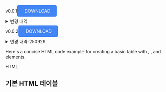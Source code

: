 v0.0.1<a href="https://drive.google.com/file/d/1VZNdCNHOtx-OIkrr6g3m89TfFNrgPzSz/view?usp=sharing" style="padding: 10px 20px; background-color: #4285F4; color: white; text-decoration: none; border-radius: 5px;">
DOWNLOAD</a>

<details>
  <summary>변경 내역</summary>
  <ul>
    <li>카메라 기능</li> 
    <li>센서 데이터 조회 기능</li>
    <li>작물 정보 등록 기능</li>
    <li>작물 정보 조회 및 선택 기능</li> 
    <li>테이블 추가 (crop_info, photo, sensor_data, module_status)</li>
    <br>
    <li>250929-00:25/ soil 부분 코드 수정 및 수위 감지 값 보정</li>
    <li>잘 못 입력 된 값 soil_percentage = int(max(0, min(100, ((1023 - soil_raw) / 1023) * 100)))</li>
    <li>db에 저장 된 수치 = int(max(0, min(100, ((1023 - soil_raw) / 1023) * 100))) 를 재계산 하여 db에 수정 작업</li>
    <li>
      99 = 3, 98 = 13, 97 = 23, 96 = 33, 95 = 44, 94 = 54, 93 = 64
    </li>
  </ul>
</details>

v0.0.2<a href="https://drive.google.com/file/d/1VZNdCNHOtx-OIkrr6g3m89TfFNrgPzSz/view?usp=sharing" style="padding: 10px 20px; background-color: #4285F4; color: white; text-decoration: none; border-radius: 5px;">
DOWNLOAD</a>
<details>
  <summary>변경 내역-250929</summary>
  <ul>
    <li>센서 데이터 가장 최근 값 조회 및 페이지 구분</li> 
    <li>라즈베리파이 토양 습도 코드 수정 및 수위 감지 값 보정</li>
    <li>잘 못 입력 된 값 soil_percentage = int(max(0, min(100, ((1023 - soil_raw) / 1023) * 100)))</li>
    <li>db에 저장 된 수치 = int(max(0, min(100, ((1023 - soil_raw) / 1023) * 100))) 를 재계산 하여 db에 수정 작업</li>
    <tr>
      <th>dd</th>
      <td>dd</td>
    </tr>
    <li>
     <table>
  <tbody>
    <tr>
      <td>99</td>
      <td>3</td>
    </tr>
    <tr>
      <td>98</td>
      <td>13</td>
    </tr>
     <tr>
      <td>97</td>
      <td>23</td>
    </tr>
     <tr>
      <td>96</td>
      <td>33</td>
    </tr>
     <tr>
      <td>95</td>
      <td>44</td>
    </tr>
     <tr>
      <td>94</td>
      <td>54</td>
    </tr>
    <tr>
      <td>93</td>
      <td>64</td>
    </tr>
 </tbody>
</table>
    </li>
  </ul>
</details>

Here's a concise HTML code example for creating a basic table with <tr>, <td>, and <th> elements.

HTML

<!DOCTYPE html>
<html>
<head>
<style>
table, th, td {
  border: 1px solid black;
  border-collapse: collapse;
}
th, td {
  padding: 8px;
  text-align: left;
}
th {
  background-color: #f2f2f2;
}
</style>
</head>
<body>

<h2>기본 HTML 테이블</h2>





